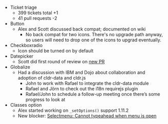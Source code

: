 * Ticket triage
  * 399 tickets total +1
  * 41 pull requests -2
* Button
  * Alex and Scott discussed back compat; documented on wiki
    * No back compat for two icons. There's no upgrade path anyway, so users will need to drop one of the icons to upgrad eventually.
* Checkboxradio
  * Icon should be turned on by default
* Datepicker
  * Scott did first round of review on [new PR](https://github.com/jquery/jquery-ui/pull/1352)
* Globalize
  * Had a discussion with IBM and Dojo about collaboration and adoption of cldr-data and cldr.js
    * John to work with Rafael to integrate the cldr-data module
    * Rafael and Jörn to check out the i18n requirejs plugin
    * Rafael/John to schedule a follow-up meeting once there’s some progress to look at
* Classes option
  * Alex started working on `_setOptions()` support
1.11.2
  * New blocker: [Selectmenu: Cannot typeahead when menu is open](https://bugs.jqueryui.com/ticket/10639)
